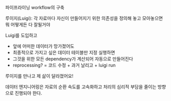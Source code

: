 파이프라이닝 workflow의 구축

루이지(Luigi): 각 자료마다 자신이 만들어지기 위한 의존성을 정의해 놓고 모아놓으면 뭐 어떻게든 다 잘될거야

Luigi를 도입하고
- 앞에 어떠한 데이터가 망가졌어도
- 최종적으로 가지고 싶은 데이터 테이블만 지정 실행하면
- 그것을 위한 모든 dependency가 계산되어 자동으로 만들어진다
- reprocessing? = 코드 수정 + 과거 날리고 + luigi run

루이지를 만나고 제 삶이 달라졌어요!

데이터 엔지니어링은 자료의 순환 속도를 고속화하고 처리의 심리적 부담을 줄이는 방향으로 진행되야 한다.



